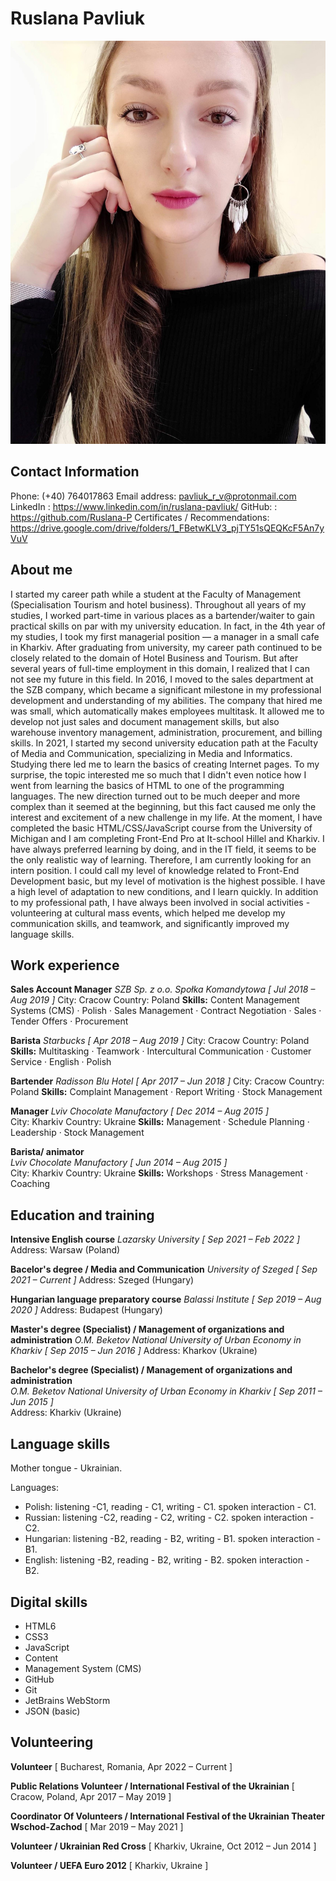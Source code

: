 # Ruslana Pavliuk

![Avatar](avatar.jpg)

## Contact Information
Phone: (+40) 764017863
Email address: pavliuk_r_v@protonmail.com
LinkedIn : <https://www.linkedin.com/in/ruslana-pavliuk/>
GitHub: : <https://github.com/Ruslana-P>
Certificates / Recommendations: <https://drive.google.com/drive/folders/1_FBetwKLV3_pjTY51sQEQKcF5An7yVuV>

## About me
I started my career path while a student at the Faculty of Management (Specialisation Tourism and hotel business). Throughout all years of my studies, I worked part-time in various places as a bartender/waiter to gain practical skills on par with my university education. In fact, in the 4th year of my studies, I took my first managerial position — a manager in a small cafe in Kharkiv.
After graduating from university, my career path continued to be closely related to the domain of Hotel Business and Tourism. But after several years of full-time employment in this domain, I realized that I can not see my future in this field.
In 2016, I moved to the sales department at the SZB company, which became a significant milestone in my professional development and understanding of my abilities. The company that hired me was small, which automatically makes employees multitask. It allowed me to develop not just sales and document management skills, but also warehouse inventory management, administration, procurement, and billing skills.
In 2021, I started my second university education path at the Faculty of Media and Communication, specializing in Media and Informatics. Studying there led me to learn the basics of creating Internet pages.
To my surprise, the topic interested me so much that I didn't even notice how I went from learning the basics of HTML to one of the programming languages.
The new direction turned out to be much deeper and more complex than it seemed at the beginning, but this fact caused me only the interest and excitement of a new challenge in my life.
At the moment, I have completed the basic HTML/CSS/JavaScript course from the University of Michigan and I am completing Front-End Pro at It-school Hillel and Kharkiv.
I have always preferred learning by doing, and in the IT field, it seems to be the only realistic way of learning. Therefore, I am currently looking for an intern position.
I could call my level of knowledge related to Front-End Development basic, but my level of motivation is the highest possible. I have a high level of adaptation to new conditions, and I learn quickly. In addition to my professional path, I have always been involved in social activities - volunteering at cultural mass events, which helped me develop my communication skills, and teamwork, and significantly improved my language skills.

## Work experience

**Sales Account Manager**
*SZB Sp. z o.o. Społka Komandytowa [ Jul 2018 – Aug 2019 ]*
City: Cracow
Country: Poland
**Skills:** Content Management Systems (CMS) · Polish · Sales Management · Contract Negotiation · Sales · Tender Offers ·
Procurement

**Barista**
*Starbucks [ Apr 2018 – Aug 2019 ]*
City: Cracow
Country: Poland
**Skills:** Multitasking · Teamwork · Intercultural Communication · Customer Service · English · Polish

**Bartender**
*Radisson Blu Hotel [ Apr 2017 – Jun 2018 ]*
City: Cracow
Country: Poland
**Skills:** Complaint Management · Report Writing · Stock Management

**Manager**
*Lviv Chocolate Manufactory [ Dec 2014 – Aug 2015 ]*<br>
City: Kharkiv
Country: Ukraine
**Skills:** Management · Schedule Planning · Leadership · Stock Management

**Barista/ animator**<br>
*Lviv Chocolate Manufactory [ Jun 2014 – Aug 2015 ]*<br>
City: Kharkiv
Country: Ukraine
**Skills:** Workshops · Stress Management · Coaching

## Education and training
**Intensive English course**
*Lazarsky University [ Sep 2021 – Feb 2022 ]*
Address: Warsaw (Poland)

**Bacelor's degree / Media and Communication**
*University of Szeged [ Sep 2021 – Current ]*
Address: Szeged (Hungary)

**Hungarian language preparatory course**
*Balassi Institute [ Sep 2019 – Aug 2020 ]*
Address: Budapest (Hungary)

**Master's degree (Specialist) / Management of organizations and administration**
*O.M. Beketov National University of Urban Economy in Kharkiv [ Sep 2015 – Jun 2016 ]*
Address: Kharkov (Ukraine)

**Bachelor's degree (Specialist) / Management of organizations and administration**<br>
*O.M. Beketov National University of Urban Economy in Kharkiv [ Sep 2011 – Jun 2015 ]*<br>
Address: Kharkiv (Ukraine)

## Language skills
Mother tongue  - Ukrainian.  

Languages: 
- Polish: listening -C1, reading - C1, writing - C1. spoken interaction - C1.
- Russian: listening -C2, reading - C2, writing - C2. spoken interaction - C2.
- Hungarian: listening -B2, reading - B2, writing - B1. spoken interaction - B1.
- English: listening -B2, reading - B2, writing - B2. spoken interaction - B2.

## Digital skills
- HTML6
- CSS3
- JavaScript
- Content
- Management System (CMS)
- GitHub
- Git
- JetBrains WebStorm
- JSON (basic)

## Volunteering
**Volunteer**
[ Bucharest, Romania, Apr 2022 – Current ]

**Public Relations Volunteer / International Festival of the Ukrainian**
[ Cracow, Poland, Apr 2017 – May 2019 ]

**Coordinator Of Volunteers / International Festival of the Ukrainian Theater Wschod-Zachod**
[ Mar 2019 – May 2021 ]

**Volunteer / Ukrainian Red Cross**
[ Kharkiv, Ukraine, Oct 2012 – Jun 2014 ]

**Volunteer / UEFA Euro 2012**
[ Kharkiv, Ukraine ]